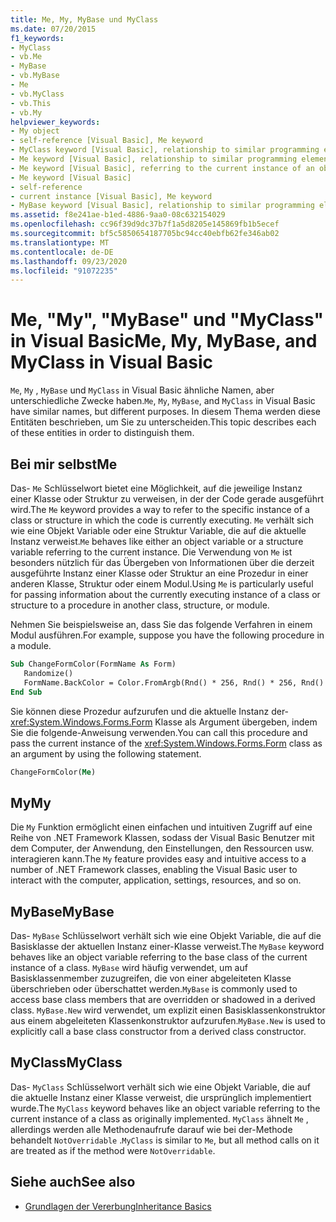 ```yaml
---
title: Me, My, MyBase und MyClass
ms.date: 07/20/2015
f1_keywords:
- MyClass
- vb.Me
- MyBase
- vb.MyBase
- Me
- vb.MyClass
- vb.This
- vb.My
helpviewer_keywords:
- My object
- self-reference [Visual Basic], Me keyword
- MyClass keyword [Visual Basic], relationship to similar programming elements
- Me keyword [Visual Basic], relationship to similar programming elements
- Me keyword [Visual Basic], referring to the current instance of an object
- Me keyword [Visual Basic]
- self-reference
- current instance [Visual Basic], Me keyword
- MyBase keyword [Visual Basic], relationship to similar programming elements
ms.assetid: f8e241ae-b1ed-4886-9aa0-08c632154029
ms.openlocfilehash: cc96f39d9dc37b7f1a5d8205e145869fb1b5ecef
ms.sourcegitcommit: bf5c5850654187705bc94cc40ebfb62fe346ab02
ms.translationtype: MT
ms.contentlocale: de-DE
ms.lasthandoff: 09/23/2020
ms.locfileid: "91072235"
---
```

# <a name="me-my-mybase-and-myclass-in-visual-basic"></a><span data-ttu-id="aea45-102">Me, "My", "MyBase" und "MyClass" in Visual Basic</span><span class="sxs-lookup"><span data-stu-id="aea45-102">Me, My, MyBase, and MyClass in Visual Basic</span></span>

<span data-ttu-id="aea45-103">`Me`, `My` , `MyBase` und `MyClass` in Visual Basic ähnliche Namen, aber unterschiedliche Zwecke haben.</span><span class="sxs-lookup"><span data-stu-id="aea45-103">`Me`, `My`, `MyBase`, and `MyClass` in Visual Basic have similar names, but different purposes.</span></span> <span data-ttu-id="aea45-104">In diesem Thema werden diese Entitäten beschrieben, um Sie zu unterscheiden.</span><span class="sxs-lookup"><span data-stu-id="aea45-104">This topic describes each of these entities in order to distinguish them.</span></span>  
  
## <a name="me"></a><span data-ttu-id="aea45-105">Bei mir selbst</span><span class="sxs-lookup"><span data-stu-id="aea45-105">Me</span></span>  

 <span data-ttu-id="aea45-106">Das- `Me` Schlüsselwort bietet eine Möglichkeit, auf die jeweilige Instanz einer Klasse oder Struktur zu verweisen, in der der Code gerade ausgeführt wird.</span><span class="sxs-lookup"><span data-stu-id="aea45-106">The `Me` keyword provides a way to refer to the specific instance of a class or structure in which the code is currently executing.</span></span> <span data-ttu-id="aea45-107">`Me` verhält sich wie eine Objekt Variable oder eine Struktur Variable, die auf die aktuelle Instanz verweist.</span><span class="sxs-lookup"><span data-stu-id="aea45-107">`Me` behaves like either an object variable or a structure variable referring to the current instance.</span></span> <span data-ttu-id="aea45-108">Die Verwendung von `Me` ist besonders nützlich für das Übergeben von Informationen über die derzeit ausgeführte Instanz einer Klasse oder Struktur an eine Prozedur in einer anderen Klasse, Struktur oder einem Modul.</span><span class="sxs-lookup"><span data-stu-id="aea45-108">Using `Me` is particularly useful for passing information about the currently executing instance of a class or structure to a procedure in another class, structure, or module.</span></span>  
  
 <span data-ttu-id="aea45-109">Nehmen Sie beispielsweise an, dass Sie das folgende Verfahren in einem Modul ausführen.</span><span class="sxs-lookup"><span data-stu-id="aea45-109">For example, suppose you have the following procedure in a module.</span></span>  
  
```vb  
Sub ChangeFormColor(FormName As Form)  
   Randomize()  
   FormName.BackColor = Color.FromArgb(Rnd() * 256, Rnd() * 256, Rnd() * 256)  
End Sub  
```  
  
 <span data-ttu-id="aea45-110">Sie können diese Prozedur aufzurufen und die aktuelle Instanz der- <xref:System.Windows.Forms.Form> Klasse als Argument übergeben, indem Sie die folgende-Anweisung verwenden.</span><span class="sxs-lookup"><span data-stu-id="aea45-110">You can call this procedure and pass the current instance of the <xref:System.Windows.Forms.Form> class as an argument by using the following statement.</span></span>  
  
```vb  
ChangeFormColor(Me)  
```  
  
## <a name="my"></a><span data-ttu-id="aea45-111">My</span><span class="sxs-lookup"><span data-stu-id="aea45-111">My</span></span>  

 <span data-ttu-id="aea45-112">Die `My` Funktion ermöglicht einen einfachen und intuitiven Zugriff auf eine Reihe von .NET Framework Klassen, sodass der Visual Basic Benutzer mit dem Computer, der Anwendung, den Einstellungen, den Ressourcen usw. interagieren kann.</span><span class="sxs-lookup"><span data-stu-id="aea45-112">The `My` feature provides easy and intuitive access to a number of .NET Framework classes, enabling the Visual Basic user to interact with the computer, application, settings, resources, and so on.</span></span>  
  
## <a name="mybase"></a><span data-ttu-id="aea45-113">MyBase</span><span class="sxs-lookup"><span data-stu-id="aea45-113">MyBase</span></span>  

 <span data-ttu-id="aea45-114">Das- `MyBase` Schlüsselwort verhält sich wie eine Objekt Variable, die auf die Basisklasse der aktuellen Instanz einer-Klasse verweist.</span><span class="sxs-lookup"><span data-stu-id="aea45-114">The `MyBase` keyword behaves like an object variable referring to the base class of the current instance of a class.</span></span> <span data-ttu-id="aea45-115">`MyBase` wird häufig verwendet, um auf Basisklassenmember zuzugreifen, die von einer abgeleiteten Klasse überschrieben oder überschattet werden.</span><span class="sxs-lookup"><span data-stu-id="aea45-115">`MyBase` is commonly used to access base class members that are overridden or shadowed in a derived class.</span></span> <span data-ttu-id="aea45-116">`MyBase.New` wird verwendet, um explizit einen Basisklassenkonstruktor aus einem abgeleiteten Klassenkonstruktor aufzurufen.</span><span class="sxs-lookup"><span data-stu-id="aea45-116">`MyBase.New` is used to explicitly call a base class constructor from a derived class constructor.</span></span>  
  
## <a name="myclass"></a><span data-ttu-id="aea45-117">MyClass</span><span class="sxs-lookup"><span data-stu-id="aea45-117">MyClass</span></span>  

 <span data-ttu-id="aea45-118">Das- `MyClass` Schlüsselwort verhält sich wie eine Objekt Variable, die auf die aktuelle Instanz einer Klasse verweist, die ursprünglich implementiert wurde.</span><span class="sxs-lookup"><span data-stu-id="aea45-118">The `MyClass` keyword behaves like an object variable referring to the current instance of a class as originally implemented.</span></span> <span data-ttu-id="aea45-119">`MyClass` ähnelt `Me` , allerdings werden alle Methodenaufrufe darauf wie bei der-Methode behandelt `NotOverridable` .</span><span class="sxs-lookup"><span data-stu-id="aea45-119">`MyClass` is similar to `Me`, but all method calls on it are treated as if the method were `NotOverridable`.</span></span>  
  
## <a name="see-also"></a><span data-ttu-id="aea45-120">Siehe auch</span><span class="sxs-lookup"><span data-stu-id="aea45-120">See also</span></span>

- [<span data-ttu-id="aea45-121">Grundlagen der Vererbung</span><span class="sxs-lookup"><span data-stu-id="aea45-121">Inheritance Basics</span></span>](../language-features/objects-and-classes/inheritance-basics.md)
